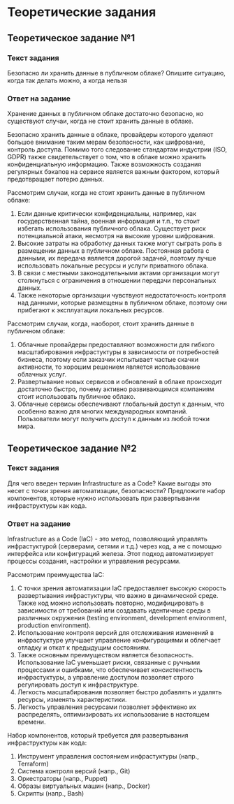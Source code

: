 # Теоретические задания

## Теоретическое задание №1

### Текст задания

Безопасно ли хранить данные в публичном облаке? Опишите ситуацию, когда так делать можно, а когда нельзя

### Ответ на задание

Хранение данных в публичном облаке достаточно безопасно, но существуют случаи, когда не стоит хранить данные в облаке.

Безопасно хранить данные в облаке, провайдеры которого уделяют большое внимание таким мерам безопасности, как
шифрование, контроль доступа.
Помимо того следование стандартам индустрии (ISO, GDPR) также свидетельствует о том, что в облаке можно хранить
конфиденциальную информацию.
Также возможность создания регулярных бэкапов на сервисе является важным фактором, который предотвращает потерю данных.

Рассмотрим случаи, когда не стоит хранить данные в публичном облаке:

1) Если данные критически конфиденциальны, например, как госудерственная тайна, военная информация и т.п., то стоит
   избегать использования публичного облака. Существует риск потенциальной атаки, несмотря на высокие уровни шифрования.
2) Высокие затраты на обработку данных также могут сыграть роль в размещении данных в публичном облаке. Постоянная
   работа с данными, их передача является дорогой задачей, поэтому лучше использовать локальные ресурсы и услуги
   приватного облака.
3) В связи с местными законодательными актами организации могут столкнуться с ограничения в отношении передачи
   персональных данных.
4) Также некоторые организации чувствуют недостаточность контроля над данными, которые размещены в публичном облаке,
   поэтому они прибегают к эксплуатации локальных ресурсов.

Рассмотрим случаи, когда, наоборот, стоит хранить данные в публичном облаке:

1) Облачные провайдеры предоставляют возможности для гибкого масштабирования инфрастуктуры в зависимости от потребностей
   бизнеса, поэтому если заказчик испытывает частые скачки активности, то хорошим решением является использование
   облачных услуг.
2) Развертывание новых сервисов и обновлений в облаке происходит достаточно быстро, почему активно развивающимся
   компаниям стоит использовать публичное облако.
3) Облачные сервисы обеспечивают глобальный доступ к данным, что особенно важно для многих международных компаний.
   Пользователи могут получить доступ к данным из любой точки мира.

## Теоретическое задание №2

### Текст задания

Для чего введен термин Infrastructure as a Code? Какие выгоды это несет с точки зрения
автоматизации, безопасности? Предложите набор компонентов, которые нужно использовать при развертывании инфраструктуры
как кода.

### Ответ на задание

Infrastructure as a Code (IaC) - это метод, позволяющий управлять инфрастуктурой (серверами, сетями и т.д.) через код, а
не с помощью интерфейса или конфигураций железа. Этот подход автоматизирует процессы создания, настройки и управления
ресурсами.

Рассмотрим преимущества IaC:

1) С точки зрения автоматизации IaC предоставляет высокую скорость развертывания инфрастуктуры, что важно в динамической
   среде.
   Также код можно использовать повторно, модифицировать в зависимости от требований или создавать идентичные среды в
   различных окружения (testing environment, development environment, production environment).
2) Использование контроля версий для отслеживания изменений в инфрастуктуре улучшает управление конфигурациями и
   облегчает отладку и откат к предыдущим состояниям.
3) Также основным преимуществом является безопасность. Использование IaC уменьшает риски, связанные с ручными процессами
   и ошибками, что обеспечивает консистентность инфрастуктуры, а управление доступом позволяет строго регулировать
   доступ к инфраструктуре.
4) Легкость масштабирования позволяет быстро добавлять и удалять ресурсы, изменять характеристики.
5) Легкость управления ресурсами позволяет эффективно их распределять, оптимизировать их использование в настоящем
   времени.

Набор компонентов, который требуется для развертывания инфраструктуры как кода:

1) Инструмент управления состоянием инфрастуктуры (напр., Terraform)
2) Система контроля версий (напр., Git)
3) Оркестраторы (напр., Puppet)
4) Образы виртуальных машин (напр., Docker)
5) Скрипты (напр., Bash)